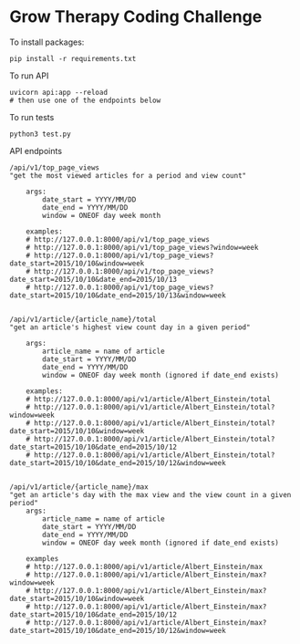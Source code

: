 # Grow Therapy Coding Challenge

To install packages: 

    pip install -r requirements.txt

To run API

    uvicorn api:app --reload
    # then use one of the endpoints below

To run tests

    python3 test.py


API endpoints

    /api/v1/top_page_views
    "get the most viewed articles for a period and view count"

        args:
            date_start = YYYY/MM/DD
            date_end = YYYY/MM/DD
            window = ONEOF day week month

        examples:
        # http://127.0.0.1:8000/api/v1/top_page_views
        # http://127.0.0.1:8000/api/v1/top_page_views?window=week
        # http://127.0.0.1:8000/api/v1/top_page_views?date_start=2015/10/10&window=week
        # http://127.0.0.1:8000/api/v1/top_page_views?date_start=2015/10/10&date_end=2015/10/13
        # http://127.0.0.1:8000/api/v1/top_page_views?date_start=2015/10/10&date_end=2015/10/13&window=week


    /api/v1/article/{article_name}/total
    "get an article's highest view count day in a given period"

        args:
            article_name = name of article
            date_start = YYYY/MM/DD
            date_end = YYYY/MM/DD
            window = ONEOF day week month (ignored if date_end exists)

        examples:
        # http://127.0.0.1:8000/api/v1/article/Albert_Einstein/total
        # http://127.0.0.1:8000/api/v1/article/Albert_Einstein/total?window=week
        # http://127.0.0.1:8000/api/v1/article/Albert_Einstein/total?date_start=2015/10/10&window=week
        # http://127.0.0.1:8000/api/v1/article/Albert_Einstein/total?date_start=2015/10/10&date_end=2015/10/12
        # http://127.0.0.1:8000/api/v1/article/Albert_Einstein/total?date_start=2015/10/10&date_end=2015/10/12&window=week
    

    /api/v1/article/{article_name}/max
    "get an article's day with the max view and the view count in a given period"
        args:
            article_name = name of article
            date_start = YYYY/MM/DD
            date_end = YYYY/MM/DD
            window = ONEOF day week month (ignored if date_end exists)

        examples
        # http://127.0.0.1:8000/api/v1/article/Albert_Einstein/max
        # http://127.0.0.1:8000/api/v1/article/Albert_Einstein/max?window=week
        # http://127.0.0.1:8000/api/v1/article/Albert_Einstein/max?date_start=2015/10/10&window=week
        # http://127.0.0.1:8000/api/v1/article/Albert_Einstein/max?date_start=2015/10/10&date_end=2015/10/12
        # http://127.0.0.1:8000/api/v1/article/Albert_Einstein/max?date_start=2015/10/10&date_end=2015/10/12&window=week

